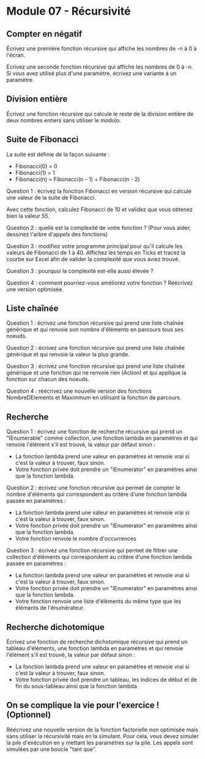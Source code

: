 # Module 07 - Récursivité

## Compter en négatif

Écrivez une première fonction récursive qui affiche les nombres de -n à 0 à l'écran.

Écrivez une seconde fonction récursive qui affiche les nombres de 0 à -n. Si vous avez utilisé plus d'une paramètre, écrivez une variante à un paramètre.

## Division entière

Écrivez une fonction récursive qui calcule le reste de la division entière de deux nombres entiers sans utiliser le modulo.

## Suite de Fibonacci

La suite est définie de la façon suivante :

- Fibonacci(0) = 0
- Fibonacci(1) = 1
- Fibonacci(n) = Fibonacci(n - 1) + Fibonacci(n - 2)


Question 1 : écrivez la fonction Fibonacci en version récursive qui calcule une valeur de la suite de Fibonacci.

Avec cette fonction, calculez Fibonacci de 10 et validez que vous obtenez bien la valeur 55.

Question 2 : quelle est la complexité de votre fonction ? (Pour vous aider, dessinez l'arbre d'appels des fonctions)

Question 3 : modifiez votre programme principal pour qu'il calcule les valeurs de Fibonacci de 1 à 40. Affichez les temps en Ticks et tracez la courbe sur Excel afin de valider la complexité que vous aviez trouvé.

Question 3 : pourquoi la complexité est-elle aussi élevée ?

Question 4 : comment pourriez-vous améliorez votre fonction ? Réécrivez une version optimisée.

## Liste chaînée

Question 1 : écrivez une fonction récursive qui prend une liste chaînée générique et qui renvoie son nombre d'éléments en parcours tous ses noeuds.

Question 2 : écrivez une fonction récursive qui prend une liste chaînée générique et qui renvoie la valeur la plus grande.

Question 3 : écrivez une fonction récursive qui prend une liste chaînée générique et une fonction qui ne renvoie rien (Action<TypeElement>) et qui applique la fonction sur chacun des noeuds.

Question 4 : réécrivez une nouvelle version des fonctions NombreDElements et Maximmum en utilisant la fonction de parcours.

## Recherche

Question 1 : écrivez une fonction de recherche récursive qui prend un "IEnumerable" comme collection, une fonction lambda en paramètres et qui renvoie l'élément s'il est trouvé, la valeur par défaut sinon :

- La fonction lambda prend une valeur en paramètres et renvoie vrai si c'est la valeur à trouver, faux sinon.
- Votre fonction privée doit prendre un "IEnumerator" en paramètres ainsi que la fonction lambda.

Question 2 : écrivez une fonction récursive qui permet de compter le nombre d'éléments qui correspondent au critère d'une fonction lambda passée en paramètres :

- La fonction lambda prend une valeur en paramètres et renvoie vrai si c'est la valeur à trouver, faux sinon.
- Votre fonction privée doit prendre un "IEnumerator" en paramètres ainsi que la fonction lambda.
- Votre fonction renvoie le nombre d'occurrences

Question 3 : écrivez une fonction récursive qui permet de filtrer une collection d'éléments qui correspondent au critère d'une fonction lambda passée en paramètres :

- La fonction lambda prend une valeur en paramètres et renvoie vrai si c'est la valeur à trouver, faux sinon.
- Votre fonction privée doit prendre un "IEnumerator" en paramètres ainsi que la fonction lambda.
- Votre fonction renvoie une liste d'éléments du même type que les éléments de l'énumérateur.

## Recherche dichotomique

Écrivez une fonction de recherche dichotomique récursive qui prend un tableau d'éléments, une fonction lambda en paramètres et qui renvoie l'élément s'il est trouvé, la valeur par défaut sinon :

- La fonction lambda prend une valeur en paramètres et renvoie vrai si c'est la valeur à trouver, faux sinon.
- Votre fonction privée doit prendre un tableau, les indices de début et de fin du sous-tableau ainsi que la fonction lambda.

## On se complique la vie pour l'exercice ! (Optionnel)

Réécrivez une nouvelle version de la fonction factorielle non optimisée mais sans utiliser la récursivité mais en la simulant. Pour cela, vous devez simuler la pile d'exécution en y mettant les paramètres sur la pile. Les appels sont simulées par une boucle "tant que".
